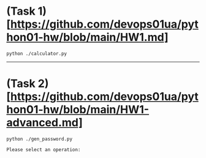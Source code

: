 # (Task 1)[https://github.com/devops01ua/python01-hw/blob/main/HW1.md]

```
python ./calculator.py
```

---

# (Task 2)[https://github.com/devops01ua/python01-hw/blob/main/HW1-advanced.md]

```
python ./gen_password.py
```

```bash
Please select an operation:
```